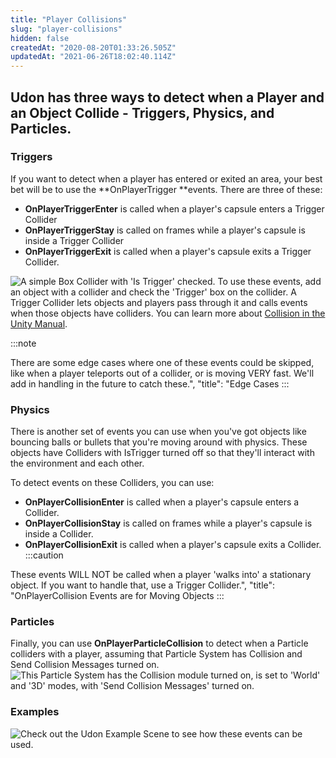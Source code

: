 ```yaml
---
title: "Player Collisions"
slug: "player-collisions"
hidden: false
createdAt: "2020-08-20T01:33:26.505Z"
updatedAt: "2021-06-26T18:02:40.114Z"
---
```

## Udon has three ways to detect when a Player and an Object Collide - **Triggers**, **Physics**, and **Particles**.

### Triggers

If you want to detect when a player has entered or exited an area, your best bet will be to use the **OnPlayerTrigger **events. There are three of these:

- **OnPlayerTriggerEnter** is called when a player's capsule enters a Trigger Collider 
- **OnPlayerTriggerStay** is called on frames while a player's capsule is inside a Trigger Collider
- **OnPlayerTriggerExit** is called when a player's capsule exits a Trigger Collider.

![A simple Box Collider with 'Is Trigger' checked.](/img/worlds/player-collisions-6d9aaf6-trigger-collider.png)
To use these events, add an object with a collider and check the 'Trigger' box on the collider. A Trigger Collider lets objects and players pass through it and calls events when those objects have colliders. You can learn more about [Collision in the Unity Manual](https://docs.unity3d.com/2019.4/Documentation/Manual/CollidersOverview.html).


:::note

There are some edge cases where one of these events could be skipped, like when a player teleports out of a collider, or is moving VERY fast. We'll add in handling in the future to catch these.",
  "title": "Edge Cases
:::
### Physics
There is another set of events you can use when you've got objects like bouncing balls or bullets that you're moving around with physics. These objects have Colliders with IsTrigger turned off so that they'll interact with the environment and each other. 

To detect events on these Colliders, you can use:
- **OnPlayerCollisionEnter** is called when a player's capsule enters a Collider.
- **OnPlayerCollisionStay** is called on frames while a player's capsule is inside a Collider.
- **OnPlayerCollisionExit** is called when a player's capsule exits a Collider.
:::caution

These events WILL NOT be called when a player 'walks into' a stationary object. If you want to handle that, use a Trigger Collider.",
  "title": "OnPlayerCollision Events are for Moving Objects
:::
### Particles
Finally, you can use **OnPlayerParticleCollision** to detect when a Particle colliders with a player, assuming that Particle System has Collision and Send Collision Messages turned on.
![This Particle System has the Collision module turned on, is set to 'World' and '3D' modes, with 'Send Collision Messages' turned on.](/img/worlds/player-collisions-40d1f44-particle-collisions.png)
### Examples
![Check out the Udon Example Scene to see how these events can be used.](/img/worlds/player-collisions-f98c33a-udonexamplescene-collisions.png)